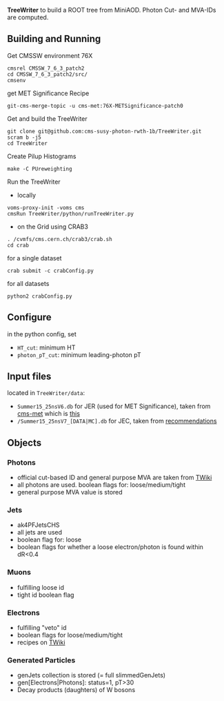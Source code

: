 **TreeWriter** to build a ROOT tree from MiniAOD. Photon Cut- and MVA-IDs are computed.

## Building and Running ##
Get CMSSW environment 76X

```
cmsrel CMSSW_7_6_3_patch2
cd CMSSW_7_6_3_patch2/src/
cmsenv
```
get MET Significance Recipe

```
git-cms-merge-topic -u cms-met:76X-METSignificance-patch0
```
Get and build the TreeWriter

```
git clone git@github.com:cms-susy-photon-rwth-1b/TreeWriter.git
scram b -j5
cd TreeWriter
```
Create Pilup Histograms

```
make -C PUreweighting
```
Run the TreeWriter
- locally
```
voms-proxy-init -voms cms
cmsRun TreeWriter/python/runTreeWriter.py
```
- on the Grid using CRAB3
```
. /cvmfs/cms.cern.ch/crab3/crab.sh
cd crab
```
for a single dataset
```
crab submit -c crabConfig.py
```
for all datasets
```
python2 crabConfig.py
```

## Configure ##
in the python config, set
- `HT_cut`: minimum HT
- `photon_pT_cut`: minimum leading-photon pT

## Input files ##
located in `TreeWriter/data`:
- `Summer15_25nsV6.db` for JER (used for MET Significance), taken from [cms-met](https://github.com/cms-met/cmssw/blob/f0ac9b3e56e85d03c8dbe6e5cb101274fb356520/RecoMET/METProducers/test/Summer15_25nsV6.db) which is [this](https://github.com/cms-jet/JRDatabase/blob/aa321717d57773d074b5d328c5e71d473e7cf836/SQLiteFiles/Summer15_25nsV6_MC.db)
- `/Summer15_25nsV7_[DATA|MC].db` for JEC, taken from [recommendations](https://twiki.cern.ch/twiki/bin/view/CMS/JECDataMC)

## Objects ##
### Photons ###
- official cut-based ID and general purpose MVA are taken from [TWiki](https://twiki.cern.ch/twiki/bin/view/CMS/EgammaIDRecipesRun2)
- all photons are used. boolean flags for: loose/medium/tight
- general purpose MVA value is stored

### Jets ###
- ak4PFJetsCHS
- all jets are used
- boolean flag for: loose
- boolean flags for whether a loose electron/photon is found within dR<0.4

### Muons ###
- fulfilling loose id
- tight id boolean flag

### Electrons ###
- fulfilling "veto" id
- boolean flags for loose/medium/tight
- recipes on [TWiki](https://twiki.cern.ch/twiki/bin/view/CMS/EgammaIDRecipesRun2)

### Generated Particles ###
- genJets collection is stored (= full slimmedGenJets)
- gen[Electrons|Photons]: status=1, pT>30
- Decay products (daughters) of W bosons
